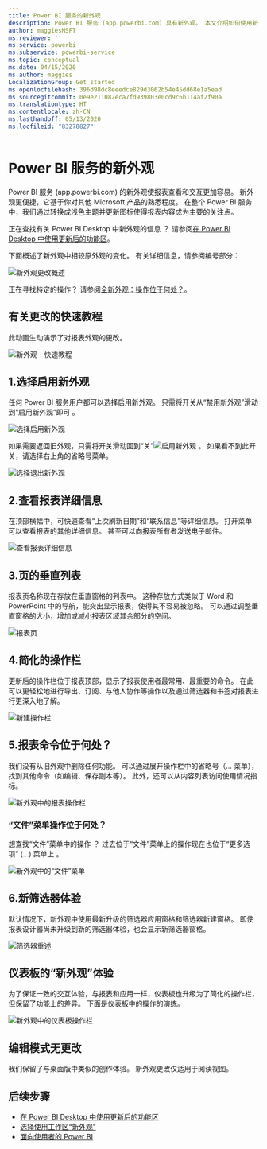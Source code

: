```yaml
---
title: Power BI 服务的新外观
description: Power BI 服务 (app.powerbi.com) 具有新外观。 本文介绍如何使用新外观导航报表。
author: maggiesMSFT
ms.reviewer: ''
ms.service: powerbi
ms.subservice: powerbi-service
ms.topic: conceptual
ms.date: 04/15/2020
ms.author: maggies
LocalizationGroup: Get started
ms.openlocfilehash: 396d98dc8eeedce829d3062b54e45dd68e1a5ead
ms.sourcegitcommit: 0e9e211082eca7fd939803e0cd9c6b114af2f90a
ms.translationtype: HT
ms.contentlocale: zh-CN
ms.lasthandoff: 05/13/2020
ms.locfileid: "83278827"
---
```

# <a name="the-new-look-of-the-power-bi-service"></a>Power BI 服务的新外观

Power BI 服务 (app.powerbi.com) 的新外观使报表查看和交互更加容易。 新外观更便捷，它基于你对其他 Microsoft 产品的熟悉程度。 在整个 Power BI 服务中，我们通过转换成浅色主题并更新图标使得报表内容成为主要的关注点。 

正在查找有关 Power BI Desktop 中新外观的信息  ？ 请参阅[在 Power BI Desktop 中使用更新后的功能区](create-reports/desktop-ribbon.md)。

下面概述了新外观中相较原外观的变化。 有关详细信息，请参阅编号部分：

![新外观更改概述](media/service-new-look/power-bi-new-look-changes.png)

正在寻找特定的操作？ 请参阅[全新外观：操作位于何处？](service-new-look-where-actions.md)。

## <a name="quick-tour-of-the-changes"></a>有关更改的快速教程

此动画生动演示了对报表外观的更改。

![新外观 - 快速教程](media/service-new-look/power-bi-new-look-quick-tour.gif)

## <a name="1-opt-in-to-the-new-look"></a>1.选择启用新外观

任何 Power BI 服务用户都可以选择启用新外观。 只需将开关从“禁用新外观”滑动到“启用新外观”即可   。

![选择启用新外观](media/service-new-look/power-bi-new-look-off.png)

如果需要返回旧外观，只需将开关滑动回到“关”![启用新外观](media/service-new-look/power-bi-new-look-toggle-on.png)  。 如果看不到此开关，请选择右上角的省略号菜单。

![选择退出新外观](media/service-new-look/power-bi-new-look-on.png)

## <a name="2-view-report-details"></a>2.查看报表详细信息 

在顶部横幅中，可快速查看“上次刷新日期”和“联系信息”等详细信息。  打开菜单可以查看报表的其他详细信息。 甚至可以向报表所有者发送电子邮件。

![查看报表详细信息](media/service-new-look/power-bi-new-look-metadata.png)

## <a name="3-vertical-list-of-pages"></a>3.页的垂直列表 
报表页名称现在存放在垂直窗格的列表中。 这种存放方式类似于 Word 和 PowerPoint 中的导航，能突出显示报表，使得其不容易被忽略。 可以通过调整垂直窗格的大小，增加或减小报表区域其余部分的空间。

![报表页](media/service-new-look/power-bi-new-look-report-pages.png)

## <a name="4-simplified-action-bar"></a>4.简化的操作栏 

更新后的操作栏位于报表顶部，显示了报表使用者最常用、最重要的命令。 在此可以更轻松地进行导出、订阅、与他人协作等操作以及通过筛选器和书签对报表进行更深入地了解。

![新建操作栏](media/service-new-look/power-bi-new-look-action-bar.png)

## <a name="5-where-are-the-report-commands"></a>5.报表命令位于何处？

我们没有从旧外观中删除任何功能。 可以通过展开操作栏中的省略号（... 菜单），找到其他命令（如编辑、保存副本等）。 此外，还可以从内容列表访问使用情况指标。

![新外观中的报表操作栏](media/service-new-look/power-bi-report-action-bar-new-look.gif)

### <a name="where-are-file-menu-actions"></a>“文件”菜单操作位于何处？

想查找“文件”菜单中的操作  ？ 过去位于“文件”菜单上的操作现在也位于“更多选项” (...) 菜单上   。 

![新外观中的“文件”菜单](media/service-new-look/power-bi-file-menu-new-look.gif)

## <a name="6-new-filter-experience"></a>6.新筛选器体验

默认情况下，新外观中使用最新升级的筛选器应用窗格和筛选器新建窗格。 即使报表设计器尚未升级到新的筛选器体验，也会显示新筛选器窗格。

![筛选器重述](media/service-new-look/power-bi-new-look-filters.png)

## <a name="dashboard-new-look-experience"></a>仪表板的“新外观”体验 

为了保证一致的交互体验，与报表和应用一样，仪表板也升级为了简化的操作栏，但保留了功能上的差异。 下面是仪表板中的操作的演练。
 
![新外观中的仪表板操作栏](media/service-new-look/power-bi-dashboard-action-bar-new-look.gif)

## <a name="no-changes-to-edit-mode"></a>编辑模式无更改 

我们保留了与桌面版中类似的创作体验。 新外观更改仅适用于阅读视图。

## <a name="next-steps"></a>后续步骤

- [在 Power BI Desktop 中使用更新后的功能区](create-reports/desktop-ribbon.md)
- [选择使用工作区“新外观”](collaborate-share/service-workspaces-new-look.md)
- [面向使用者的 Power BI](consumer/end-user-consumer.md)
